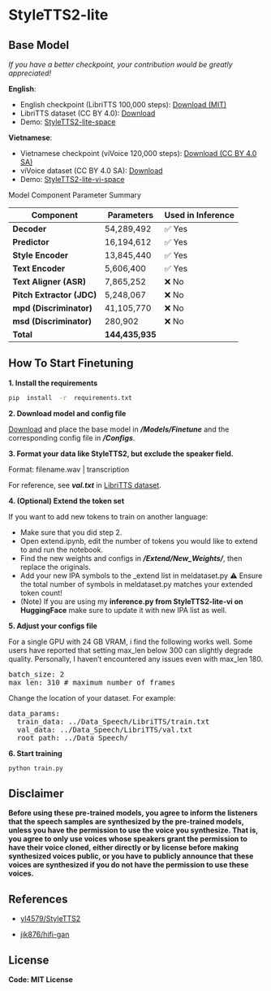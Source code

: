 # StyleTTS2-lite

## Base Model
_If you have a better checkpoint, your contribution would be greatly appreciated!_

**English**:
- English checkpoint (LibriTTS 100,000 steps): [Download (MIT)](https://huggingface.co/dangtr0408/StyleTTS2-lite/tree/main/Models)  
- LibriTTS dataset (CC BY 4.0): [Download](https://huggingface.co/datasets/dangtr0408/LibriTTS-clean-460/tree/main) 
- Demo: [StyleTTS2-lite-space](https://huggingface.co/spaces/dangtr0408/StyleTTS2-lite-space)

**Vietnamese**:
- Vietnamese checkpoint (viVoice 120,000 steps): [Download (CC BY 4.0 SA)](https://huggingface.co/dangtr0408/StyleTTS2-lite-vi/tree/main/Models)
- viVoice dataset (CC BY 4.0 SA): [Download](https://huggingface.co/datasets/capleaf/viVoice) 
- Demo: [StyleTTS2-lite-vi-space](https://huggingface.co/spaces/dangtr0408/StyleTTS2-lite-vi-space)

Model Component Parameter Summary

| Component              | Parameters   | Used in Inference |
|------------------------|--------------|--------------------|
| **Decoder**            | 54,289,492   | ✅ Yes             |
| **Predictor**          | 16,194,612   | ✅ Yes             |
| **Style Encoder**      | 13,845,440   | ✅ Yes             |
| **Text Encoder**       | 5,606,400    | ✅ Yes             |
| **Text Aligner (ASR)** | 7,865,252    | ❌ No              |
| **Pitch Extractor (JDC)** | 5,248,067  | ❌ No              |
| **mpd (Discriminator)**| 41,105,770   | ❌ No              |
| **msd (Discriminator)**| 280,902      | ❌ No              |
| **Total**              | **144,435,935** |                |


## How To Start Finetuning

**1. Install the requirements**
```bash
pip  install  -r  requirements.txt
```

**2. Download model and config file**

[Download](https://huggingface.co/dangtr0408/StyleTTS2-lite/tree/main)
and place the base model in ***/Models/Finetune*** and the corresponding config file in ***/Configs***.

**3. Format your data like StyleTTS2, but exclude the speaker field.**

Format: filename.wav | transcription

For reference, see ***val.txt*** in [LibriTTS dataset](https://huggingface.co/datasets/dangtr0408/LibriTTS-clean-460/tree/main).

**4. (Optional) Extend the token set**

If you want to add new tokens to train on another language:
- Make sure that you did step 2.
- Open extend.ipynb, edit the number of tokens you would like to extend to and run the notebook.
- Find the new weights and configs in ***/Extend/New_Weights/***, then replace the originals.
- Add your new IPA symbols to the _extend list in meldataset.py ⚠️ Ensure the total number of symbols in meldataset.py matches your extended token count!
- (Note) If you are using my **inference.py from StyleTTS2-lite-vi on HuggingFace** make sure to update it with new IPA list as well.

**5. Adjust your configs file**

For a single GPU with 24 GB VRAM, i find the following works well. Some users have reported that setting max_len below 300 can slightly degrade quality. Personally, I haven’t encountered any issues even with max_len 180.
<pre lang="yaml">
batch_size: 2 
max_len: 310 # maximum number of frames
</pre>

Change the location of your dataset. For example:
<pre lang="yaml">
data_params:
  train_data: ../Data_Speech/LibriTTS/train.txt
  val_data: ../Data_Speech/LibriTTS/val.txt
  root_path: ../Data_Speech/
</pre>

**6. Start training**
```bash
python train.py
```

## Disclaimer  

**Before using these pre-trained models, you agree to inform the listeners that the speech samples are synthesized by the pre-trained models, unless you have the permission to use the voice you synthesize. That is, you agree to only use voices whose speakers grant the permission to have their voice cloned, either directly or by license before making synthesized voices public, or you have to publicly announce that these voices are synthesized if you do not have the permission to use these voices.**


## References

- [yl4579/StyleTTS2](https://arxiv.org/abs/2306.07691)

- [jik876/hifi-gan](https://github.com/jik876/hifi-gan)

## License

**Code: MIT License**